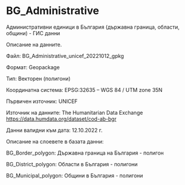 # BG_Administrative
Административни единици в България (държавна граница, области, общини) - ГИС данни

Описание на данните.

Файл: BG_Administrative_unicef_20221012_gpkg

Формат: Geopackage

Тип: Векторен (полигони)

Координатна система: EPSG:32635 – WGS 84 / UTM zone 35N

Първичен източник: UNICEF

Източник на данните: The Humanitarian Data Exchange https://data.humdata.org/dataset/cod-ab-bgr

Данни валидни към дата: 12.10.2022 г.


Описание на слоевете в базата данни:

BG_Border_polygon:
Държавна граница на България - полигон

BG_District_polygon:
Области в България - полигони

BG_Municipal_polygon:
Общини в България - полигони
